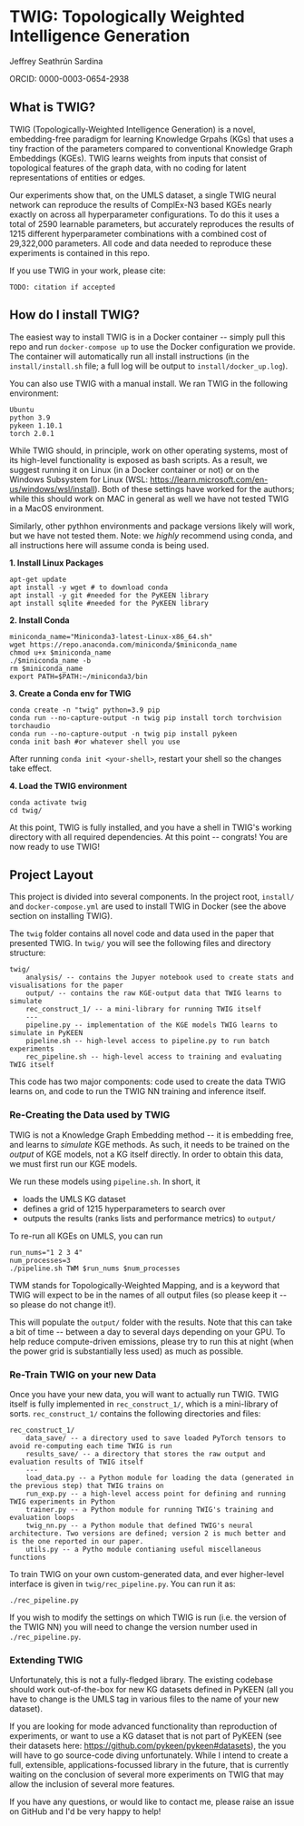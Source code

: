 # TWIG: Topologically Weighted Intelligence Generation
Jeffrey Seathrún Sardina

ORCID: 0000-0003-0654-2938

## What is TWIG?
TWIG (Topologically-Weighted Intelligence Generation) is a novel, embedding-free paradigm for learning Knowledge Grpahs (KGs) that uses a tiny fraction of the parameters compared to conventional Knowledge Graph Embeddings (KGEs). TWIG learns weights from inputs that consist of topological features of the graph data, with no coding for latent representations of entities or edges.

Our experiments show that, on the UMLS dataset, a single TWIG neural network can reproduce the results of ComplEx-N3 based KGEs nearly exactly on across all hyperparameter configurations. To do this it uses a total of 2590 learnable parameters, but accurately reproduces the results of 1215 different hyperparameter combinations with a combined cost of 29,322,000 parameters. All code and data needed to reproduce these experiments is contained in this repo.

If you use TWIG in your work, please cite:
```
TODO: citation if accepted
```

## How do I install TWIG?
The easiest way to install TWIG is in a Docker container -- simply pull this repo and run `docker-compose up` to use the Docker configuration we provide. The container will automatically run all install instructions (in the `install/install.sh` file; a full log will be output to `install/docker_up.log`).

You can also use TWIG with a manual install. We ran TWIG in the following environment:
```
Ubuntu
python 3.9
pykeen 1.10.1
torch 2.0.1
```

While TWIG should, in principle, work on other operating systems, most of its high-level functionality is exposed as bash scripts. As a result, we suggest running it on Linux (in a Docker container or not) or on the Windows Subsystem for Linux (WSL: https://learn.microsoft.com/en-us/windows/wsl/install). Both of these settings have worked for the authors; while this should work on MAC in general as well we have not tested TWIG in a MacOS environment.

Similarly, other pythhon environments and package versions likely will work, but we have not tested them. Note: we *highly* recommend using conda, and all instructions here will assume conda is being used.

**1. Install Linux Packages**
```
apt-get update
apt install -y wget # to download conda
apt install -y git #needed for the PyKEEN library
apt install sqlite #needed for the PyKEEN library
```

**2. Install Conda**
```
miniconda_name="Miniconda3-latest-Linux-x86_64.sh"
wget https://repo.anaconda.com/miniconda/$miniconda_name
chmod u+x $miniconda_name
./$miniconda_name -b
rm $miniconda_name
export PATH=$PATH:~/miniconda3/bin
```

**3. Create a Conda env for TWIG**
```
conda create -n "twig" python=3.9 pip
conda run --no-capture-output -n twig pip install torch torchvision torchaudio
conda run --no-capture-output -n twig pip install pykeen
conda init bash #or whatever shell you use
```

After running `conda init <your-shell>`, restart your shell so the changes take effect.

**4. Load the TWIG environment**
```
conda activate twig
cd twig/
```

At this point, TWIG is fully installed, and you have a shell in TWIG's working directory with all required dependencies. At this point -- congrats! You are now ready to use TWIG!

## Project Layout
This project is divided into several components. In the project root, `install/` and `docker-compose.yml` are used to install TWIG in Docker (see the above section on installing TWIG).

The `twig` folder contains all novel code and data used in the paper that presented TWIG. In `twig/` you will see the following files and directory structure:

```
twig/
    analysis/ -- contains the Jupyer notebook used to create stats and visualisations for the paper
    output/ -- contains the raw KGE-output data that TWIG learns to simulate
    rec_construct_1/ -- a mini-library for running TWIG itself
    ---
    pipeline.py -- implementation of the KGE models TWIG learns to simulate in PyKEEN
    pipeline.sh -- high-level access to pipeline.py to run batch experiments
    rec_pipeline.sh -- high-level access to training and evaluating TWIG itself
```

This code has two major components: code used to create the data TWIG learns on, and code to run the TWIG NN training and inference itself.

### Re-Creating the Data used by TWIG
TWIG is not a Knowledge Graph Embedding method -- it is embedding free, and learns to *simulate* KGE methods. As such, it needs to be trained on the *output* of KGE models, not a KG itself directly. In order to obtain this data, we must first run our KGE models. 

We run these models using `pipeline.sh`. In short, it
- loads the UMLS KG dataset
- defines a grid of 1215 hyperparameters to search over
- outputs the results (ranks lists and performance metrics) to `output/`

To re-run all KGEs on UMLS, you can run
```
run_nums="1 2 3 4"
num_processes=3
./pipeline.sh TWM $run_nums $num_processes
```

TWM stands for Topologically-Weighted Mapping, and is a keyword that TWIG will expect to be in the names of all output files (so please keep it -- so please do not change it!).

This will populate the `output/` folder with the results. Note that this can take a bit of time -- between a day to several days depending on your GPU. To help reduce compute-driven emissions, please try to run this at night (when the power grid is substantially less used) as much as possible.

### Re-Train TWIG on your new Data
Once you have your new data, you will want to actually run TWIG. TWIG itself is fully implemented in `rec_construct_1/`, which is a mini-library of sorts. `rec_construct_1/` contains the following directories and files:
```
rec_construct_1/
    data_save/ -- a directory used to save loaded PyTorch tensors to avoid re-computing each time TWIG is run
    results_save/ -- a directory that stores the raw output and evaluation results of TWIG itself
    ---
    load_data.py -- a Python module for loading the data (generated in the previous step) that TWIG trains on
    run_exp.py -- a high-level access point for defining and running TWIG experiments in Python
    trainer.py -- a Python module for running TWIG's training and evaluation loops
    twig_nn.py -- a Python module that defined TWIG's neural architecture. Two versions are defined; version 2 is much better and is the one reported in our paper.
    utils.py -- a Pytho module contianing useful miscellaneous functions
```

To train TWIG on your own custom-generated data, and ever higher-level interface is given in `twig/rec_pipeline.py`. You can run it as:
```
./rec_pipeline.py
```

If you wish to modify the settings on which TWIG is run (i.e. the version of the TWIG NN) you will need to change the version number used in `./rec_pipeline.py`.

### Extending TWIG
Unfortunately, this is not a fully-fledged library. The existing codebase should work out-of-the-box for new KG datasets defined in PyKEEN (all you have to change is the UMLS tag in various files to the name of your new dataset).

If you are looking for mode advanced functionality than reproduction of experiments, or want to use a KG dataset that is not part of PyKEEN (see their datasets here: https://github.com/pykeen/pykeen#datasets), the you will have to go source-code diving unfortunately. While I intend to create a full, extensible, applications-focussed library in the future, that is currently waiting on the conclusion of several more experiments on TWIG that may allow the inclusion of several more features.

If you have any questions, or would like to contact me, please raise an issue on GitHub and I'd be very happy to help!
